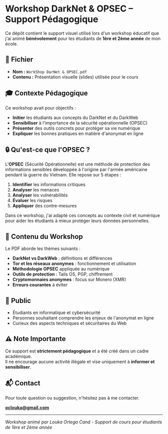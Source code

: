 # Workshop DarkNet & OPSEC – Support Pédagogique

Ce dépôt contient le support visuel utilisé lors d'un workshop éducatif que j'ai animé **bénévolement** pour les étudiants de **1ère et 2ème année** de mon école.

## 📁 Fichier

- **Nom :** `WorkShop DarNet & OPSEC.pdf`
- **Contenu :** Présentation visuelle (slides) utilisée pour le cours

## 🎓 Contexte Pédagogique

Ce workshop avait pour objectifs :
- **Initier** les étudiants aux concepts du DarkNet et du DarkWeb
- **Sensibiliser** à l'importance de la sécurité opérationnelle (OPSEC)
- **Présenter** des outils concrets pour protéger sa vie numérique
- **Expliquer** les bonnes pratiques en matière d'anonymat en ligne

## 🔒 Qu'est-ce que l'OPSEC ?

L'**OPSEC** (Sécurité Opérationnelle) est une méthode de protection des informations sensibles développée à l'origine par l'armée américaine pendant la guerre du Vietnam. Elle repose sur 5 étapes :

1. **Identifier** les informations critiques
2. **Analyser** les menaces
3. **Analyser** les vulnérabilités
4. **Évaluer** les risques
5. **Appliquer** des contre-mesures

Dans ce workshop, j'ai adapté ces concepts au contexte civil et numérique pour aider les étudiants à mieux protéger leurs données personnelles.

## 📖 Contenu du Workshop

Le PDF aborde les thèmes suivants :

- **DarkNet vs DarkWeb** : définitions et différences
- **Tor et les réseaux anonymes** : fonctionnement et utilisation
- **Méthodologie OPSEC** appliquée au numérique
- **Outils de protection** : Tails OS, PGP, chiffrement
- **Cryptomonnaies anonymes** : focus sur Monero (XMR)
- **Erreurs courantes** à éviter

## 🎯 Public

- Étudiants en informatique et cybersécurité
- Personnes souhaitant comprendre les enjeux de l'anonymat en ligne
- Curieux des aspects techniques et sécuritaires du Web

## ⚠️ Note Importante

Ce support est **strictement pédagogique** et a été créé dans un cadre académique.  
Il ne encourage aucune activité illégale et vise uniquement à **informer et sensibiliser**.

## 📬 Contact

Pour toute question ou suggestion, n'hésitez pas à me contacter.

**oclouka@gmail.com**

---

*Workshop animé par Louka Ortega Cand - Support de cours pour étudiants de 1ère et 2ème année*
